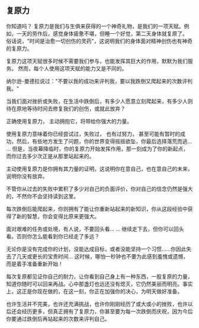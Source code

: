 ## 复原力

你知道吗？ 复原力是我们与生俱来获得的一个神奇礼物，是我们的一项天赋。例如，一天的劳作后，感觉身体疲惫不堪，但睡一个好觉，第二天身体就复原了。 俗话说，"时间是治愈一切创伤的灵药"，这说明我们的身体面对精神创伤也有神奇的复原力。

复原力这项天赋很多时候不需要我们参与，也能发挥其巨大的作用，默默为我们服务。 然而，每个人使用这项天赋的能力又是不同的。

纳尔逊-曼德拉说过："不要以我的成功来评判我，要以我跌倒又爬起来的次数评判我。"

当我们面对挫折或失败，在生活中跌倒后，有多少人愿意立刻爬起来，有多少人则待在原地等待时间去修复我们的创伤，或就此放弃？

正确使用复原力， 主动拥抱它，将带给你强大的力量。

使用复原力意味着你已经尝试过，失败过， 也有过努力， 甚至可能有暂时的成功，然后，有些地方发生了问题，你的世界变得摇摇欲坠，你最后选择落荒而逃… … 但是，当夜幕降临时，你的复原力开始发挥作用，那一刻成为了你的新起点， 而你过去多少次正是从那里站起来的。

主动使用复原力是你拥有其力量的证明，这说明你在意自己，也在意自己的未来，说明你没有放弃。

不管你从过去的失败中累积了多少对自己的负面评价，你对自己的信念仍然是强大的，不然你不会坚持读到这里。

每次跌倒后能爬起来，你则拥有了能让你重新站起来的新知识，你从这段经验中获得了新的智慧，你会变得比原来更强大。

面对艰难的任务或处境，有人说，不要回头看... ... 继续走下去，但你可以回头看。否则你怎么能看到你已经走了多远？

无论你是没有完成你的计划，没能达成目标，或者没能坚持一个习惯......你因此失去了几天或更长的宝贵时间... 这时候，哪怕一秒钟也不要为此感到羞愧或遗憾，而是着手准备重新开始！

每次复原都见证你自己的耐力，让你看到自己身上有一种东西，一股复原的力量，知道你随时可以回来再战。心中那盏灯也远还没有熄灭，它仍然美丽而明亮。事实上，这正是你现在做的，在这一刻，你正在加强你的决心，为明天做好准备。

也许生活并不完美，也许还充满挑战，也许你刚刚经历了或大或小的挫败，也许以后还会经历更多，但真正拥有了复原力，你甚至要为每一次跌倒而庆祝，因为今后你要通过跌倒后再站起来的次数来评判自己。